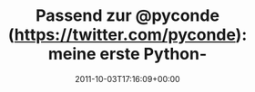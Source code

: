 ---
retweeted: false
source: <a href="http://itunes.apple.com/us/app/twitter/id409789998?mt=12" rel="nofollow">Twitter
  for Mac</a>
entities:
  hashtags: []
  symbols: []
  user_mentions:
  - name: PyConDE & PyData Berlin
    screen_name: PyConDE
    indices:
    - '12'
    - '20'
    id_str: '205425101'
    id: '205425101'
  urls:
  - url: http://t.co/NFpdltPo
    expanded_url: https://github.com/thomasf/exitwp/pull/9/files
    display_url: github.com/thomasf/exitwp…
    indices:
    - '62'
    - '82'
display_text_range:
- '0'
- '88'
favorite_count: '0'
id_str: '120910016847949824'
truncated: false
retweet_count: '0'
id: '120910016847949824'
possibly_sensitive: false
created_at: Mon Oct 03 17:16:09 +0000 2011
favorited: false
full_text: 'Passend zur [@pyconde](https://twitter.com/pyconde): meine erste Python-Zeilen
  seit Monaten:  UGAH.'
lang: de
quote_url: https://github.com/thomasf/exitwp/pull/9/files
tags:
- pesos/twitter
date: '2011-10-03T17:16:09+00:00'
src: https://twitter.com/bascht/status/120910016847949824
original_url: https://twitter.com/bascht/status/120910016847949824
type: twitter_tweet
text: 'Passend zur [@pyconde](https://twitter.com/pyconde): meine erste Python-Zeilen
  seit Monaten:  UGAH.'
title: 'Passend zur @pyconde (https://twitter.com/pyconde): meine erste Python-'

---